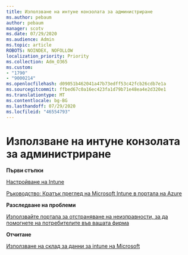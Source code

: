 ```yaml
---
title: Използване на интуне конзолата за администриране
ms.author: pebaum
author: pebaum
manager: scotv
ms.date: 07/29/2020
ms.audience: Admin
ms.topic: article
ROBOTS: NOINDEX, NOFOLLOW
localization_priority: Priority
ms.collection: Adm_O365
ms.custom:
- "1790"
- "9000214"
ms.openlocfilehash: d09051b462041a47b73edff53c42fcb26cdb7e1a
ms.sourcegitcommit: ffbed67c0a16ec423fa1d79b71e48ea4e2d320e1
ms.translationtype: MT
ms.contentlocale: bg-BG
ms.lasthandoff: 07/29/2020
ms.locfileid: "46554793"
---
```

# <a name="using-the-intune-admin-console"></a>Използване на интуне конзолата за администриране

**Първи стъпки**

[Настройване на Intune](https://docs.microsoft.com/intune/setup-steps)

[Ръководство: Кратък преглед на Microsoft Intune в портала на Azure](https://docs.microsoft.com/intune/tutorial-walkthrough-intune-portal)

**Разследване на проблеми**

[Използвайте портала за отстраняване на неизправности, за да помогнете на потребителите във вашата фирма](https://docs.microsoft.com/intune/help-desk-operators)

**Отчитане**

[Използване на склад за данни за intune на Microsoft](https://docs.microsoft.com/intune/reports-nav-create-intune-reports)